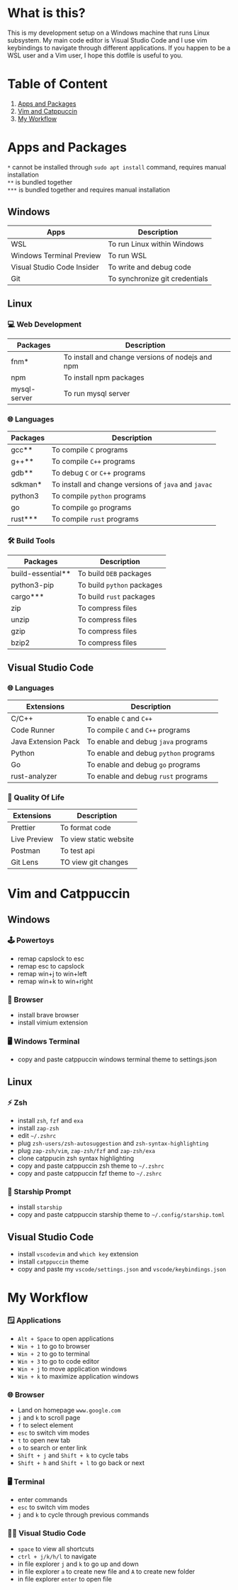 # What is this?
This is my development setup on a Windows machine that runs Linux subsystem. My main code editor is Visual Studio Code and I use vim keybindings to navigate through different applications. If you happen to be a WSL user and a Vim user, I hope this dotfile is useful to you.

# Table of Content
1. [Apps and Packages](#apps-and-packages)
1. [Vim and Catppuccin](#vim-and-catppuccin)
1. [My Workflow](#my-workflow)

# Apps and Packages
`*` cannot be installed through `sudo apt install` command, requires manual installation  
`**` is bundled together  
`***` is bundled together and requires manual installation
## Windows

| **Apps**                   | **Description**                |
|----------------------------|-------------------------       |
| WSL                        | To run Linux within Windows    |
| Windows Terminal Preview   | To run WSL                     |
| Visual Studio Code Insider | To write and debug code        |
| Git                        | To synchronize git credentials |

## Linux

### 💻 Web Development
| **Packages** | **Description**                                  |
|--------------|--------------------------------------------------|
| fnm*        | To install and change versions of nodejs and npm  |
| npm          | To install npm packages                          |
| mysql-server | To run mysql server                              |

### 🌐 Languages
| **Packages** | **Description**                                      |
|--------------|------------------------------------------------------|
| gcc**        | To compile `C` programs                              |
| g++**        | To compile `C++` programs                            |
| gdb**        | To debug `C` or `C+`+ programs                       |
| sdkman*      | To install and change versions of `java` and `javac` |
| python3      | To compile `python` programs                         |
| go           | To compile `go` programs                             |
| rust***      | To compile `rust` programs                           |


### 🛠️ Build Tools
| **Packages**      | **Description**            |
|-----------------  |--------------------------  |
| build-essential** | To build `DEB` packages    |
| python3-pip       | To build `python` packages |
| cargo***          | To build `rust` packages   |
| zip               | To compress files          |
| unzip             | To compress files          |
| gzip              | To compress files          |
| bzip2             | To compress files          |

## Visual Studio Code
### 🌐 Languages
| **Extensions**      | **Description**                         |
|---------------------|-------------------------------------    | 
| C/C++               | To enable `C` and `C++`                 |
| Code Runner         | To compile `C` and `C++` programs       |
| Java Extension Pack | To enable and debug `java` programs     |
| Python              | To enable and debug `python` programs   |
| Go                  | To enable and debug `go` programs       |
| rust-analyzer       | To enable and debug `rust` programs       |

### 🌿 Quality Of Life
| **Extensions** | **Description**        |
|----------------|------------------------|
| Prettier       | To format code         |
| Live Preview   | To view static website |
| Postman        | To test api            |
| Git Lens       | TO view git changes    |

# Vim and Catppuccin

## Windows

### 🕹️ Powertoys
- remap capslock to esc
- remap esc to capslock
- remap win+j to win+left
- remap win+k to win+right

### 🦁 Browser
- install brave browser
- install vimium extension

### 🖥️ Windows Terminal
- copy and paste catppuccin windows terminal theme to settings.json

## Linux
### ⚡ Zsh
- install `zsh`, `fzf` and `exa`
- install `zap-zsh`
- edit `~/.zshrc`
- plug `zsh-users/zsh-autosuggestion` and `zsh-syntax-highlighting`
- plug `zap-zsh/vim`, `zap-zsh/fzf` and `zap-zsh/exa`
- clone catppucin zsh syntax highlighting
- copy and paste catppuccin zsh theme to `~/.zshrc`
- copy and paste catppuccin fzf theme to `~/.zshrc`

### 🚀 Starship Prompt
- install `starship`
- copy and paste catppuccin starship theme to `~/.config/starship.toml`

## Visual Studio Code
- install `vscodevim` and `which key` extension
- install `catppuccin` theme
- copy and paste my `vscode/settings.json` and `vscode/keybindings.json`

# My Workflow
### 🪟 Applications
- `Alt + Space` to open applications
- `Win + 1` to go to browser
- `Win + 2` to go to terminal
- `Win + 3` to go to code editor
- `Win + j` to move application windows
- `Win + k` to maximize application windows

### 🌐 Browser
- Land on homepage `www.google.com`
- `j` and `k` to scroll page
- `f` to select element
- `esc` to switch vim modes
- `t` to open new tab
- `o` to search or enter link
- `Shift + j` and `Shift + k` to cycle tabs
- `Shift + h` and `Shift + l` to go back or next

### 🖥️ Terminal
- enter commands
- `esc` to switch vim modes
- `j` and `k` to cycle through previous commands

### 👨‍💻 Visual Studio Code
- `space` to view all shortcuts
- `ctrl + j/k/h/l` to navigate
- in file explorer `j` and `k` to go up and down
- in file explorer `a` to create new file and `A` to create new folder
- in file explorer `enter` to open file
